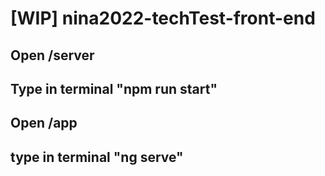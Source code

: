 # [WIP] nina2022-techTest-front-end

## Open /server
## Type in terminal "npm run start"
## Open /app
## type in terminal "ng serve"